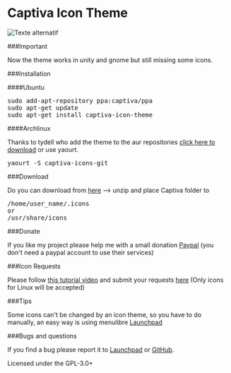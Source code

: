 Captiva Icon Theme
==================
![Texte alternatif](https://raw.githubusercontent.com/captiva-project/captiva-icon-theme/images/images/preview.png "Captiva Preview")

###Important

Now the theme works in unity and gnome but still missing some icons.

###Installation

####Ubuntu

<pre>
sudo add-apt-repository ppa:captiva/ppa
sudo apt-get update
sudo apt-get install captiva-icon-theme
</pre>

####Archlinux

Thanks to tydell who add the theme to the aur repositories [click here to download](https://aur.archlinux.org/packages/captiva-icons-git/) or use yaourt.

<pre>
yaourt -S captiva-icons-git
</pre>

###Download

Do you can download from [here](https://github.com/captiva-project/captiva-icon-theme/archive/master.zip) --> unzip and place Captiva folder to

<pre>
/home/user_name/.icons
or
/usr/share/icons
</pre>

###Donate

If you like my project please help me with a small donation [Paypal](https://www.paypal.com/cgi-bin/webscr?cmd=_s-xclick&hosted_button_id=DZE89Z9SE5QSC) (you don't need a paypal account to use their services)

###Icon Requests

Please follow [this tutorial video](http://youtu.be/qEzqEndVqto?list=UUKqoYJU4D6BrMFLWk_Nhgjg) and submit your requests [here](http://captiva-project.github.io/icon-requests/) (Only icons for Linux will be accepted)

###Tips

Some icons can't be changed by an icon theme, so you have to do manually, an easy way is using menulibre [Launchpad](https://launchpad.net/~menulibre-dev/+archive/devel)

###Bugs and questions

If you find a bug please report it to [Launchpad](https://launchpad.net/captiva-icon-theme) or [GitHub](https://github.com/captiva-project/captiva-icon-theme).

Licensed under the GPL-3.0+
